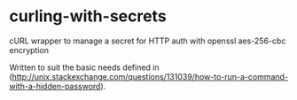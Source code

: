 curling-with-secrets
====================

cURL wrapper to manage a secret for HTTP auth with openssl aes-256-cbc encryption

Written to suit the basic needs defined in (http://unix.stackexchange.com/questions/131039/how-to-run-a-command-with-a-hidden-password).
